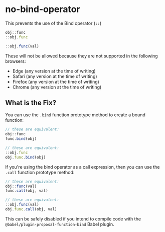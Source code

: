 # no-bind-operator

This prevents the use of the Bind operator (`::`)

```js
obj::func
::obj.func

::obj.func(val)
```

These will not be allowed because they are not supported in the following browsers:

 - Edge (any version at the time of writing)
 - Safari (any version at the time of writing)
 - Firefox (any version at the time of writing)
 - Chrome (any version at the time of writing)

## What is the Fix?

You can use the `.bind` function prototype method to create a bound function:

```js
// these are equivalent:
obj::func
func.bind(obj)

// these are equivalent:
::obj.func
obj.func.bind(obj)
```

If you're using the bind operator as a call expression, then you can use the `.call` function prototype method:

```js
// these are equivalent:
obj::func(val)
func.call(obj, val)

// these are equivalent:
::obj.func(val)
obj.func.call(obj, val)
```


This can be safely disabled if you intend to compile code with the `@babel/plugin-proposal-function-bind` Babel plugin.
